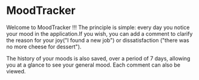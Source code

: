 # MoodTracker
Welcome to MoodTracker !!!
The principle is simple: every day you notice your mood in the application.If you wish, you can add a comment to clarify the reason for your joy("I found a new job") or dissatisfaction ("there was no more cheese for dessert").

The history of your moods is also saved, over a period of 7 days, allowing you at a glance to see your general mood. 
Each comment can also be viewed.
